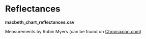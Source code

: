 # Reflectances

**macbeth_chart_reflectances.csv**

Measurements by Robin Myers (can be found on [Chromaxion.com](https://chromaxion.com/spectral-library.php))


